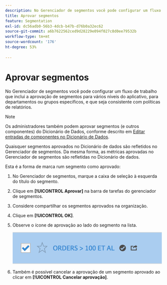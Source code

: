 ```yaml
---
description: No Gerenciador de segmentos você pode configurar um fluxo de trabalho que inclui a aprovação de segmentos para vários níveis do aplicativo, para departamentos ou grupos específicos, e que seja consistente com políticas de relatórios.
title: Aprovar segmentos
feature: Segmentation
exl-id: dc56adb0-56b3-4dcb-b47b-d76b0a32ec62
source-git-commit: a6b7622562ced9d28229e094f027c8d0ee79532b
workflow-type: tm+mt
source-wordcount: '176'
ht-degree: 53%

---
```


# Aprovar segmentos

No Gerenciador de segmentos você pode configurar um fluxo de trabalho que inclui a aprovação de segmentos para vários níveis do aplicativo, para departamentos ou grupos específicos, e que seja consistente com políticas de relatórios.

>[!NOTE]
>
>Os administradores também podem aprovar segmentos (e outros componentes) do Dicionário de Dados, conforme descrito em [Editar entradas de componentes no Dicionário de Dados](/help/analyze/analysis-workspace/components/data-dictionary/edit-entries-data-dictionary.md).
>
>Quaisquer segmentos aprovados no Dicionário de dados são refletidos no Gerenciador de segmentos. Da mesma forma, as métricas aprovadas no Gerenciador de segmentos são refletidas no Dicionário de dados.

Esta é a forma de marca rum segmento como aprovado:

1. No Gerenciador de segmentos, marque a caixa de seleção à esquerda do título do segmento.
1. Clique em **[!UICONTROL Aprovar]** na barra de tarefas do gerenciador de segmentos.
1. Considere compartilhar os segmentos aprovados na organização.
1. Clique em **[!UICONTROL OK]**.
1. Observe o ícone de aprovação ao lado do segmento na lista.

   ![](assets/seg_approved.png)

1. Também é possível cancelar a aprovação de um segmento aprovado ao clicar em **[!UICONTROL Cancelar aprovação]**.
